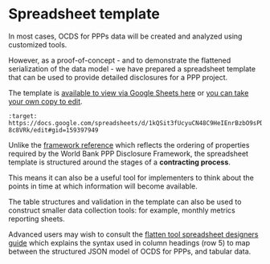 # Spreadsheet template

In most cases, OCDS for PPPs data will be created and analyzed using customized tools. 

However, as a proof-of-concept - and to demonstrate the flattened serialization of the data model - we have prepared a spreadsheet template that can be used to provide detailed disclosures for a PPP project. 

The template is [available to view via Google Sheets here](https://docs.google.com/spreadsheets/d/1kQSit3fUcyuCN48C9HeIEnrBzbO9sPDj2NUS-8c8VRk/edit#gid=159397949) or [you can take your own copy to edit](https://docs.google.com/spreadsheets/d/1kQSit3fUcyuCN48C9HeIEnrBzbO9sPDj2NUS-8c8VRk/copy). 

```{image} _static/images/spreadsheet_template.png
:target: https://docs.google.com/spreadsheets/d/1kQSit3fUcyuCN48C9HeIEnrBzbO9sPDj2NUS-8c8VRk/edit#gid=159397949
```

Unlike the [framework reference](framework.md) which reflects the ordering of properties required by the World Bank PPP Disclosure Framework, the spreadsheet template is structured around the stages of a **contracting process**. 

This means it can also be a useful tool for implementers to think about the points in time at which information will become available. 

The table structures and validation in the template can also be used to construct smaller data collection tools: for example, monthly metrics reporting sheets. 

Advanced users may wish to consult the [flatten tool spreadsheet designers guide](http://flatten-tool.readthedocs.io/en/latest/unflatten/) which explains the syntax used in column headings (row 5) to map between the structured JSON model of OCDS for PPPs, and tabular data. 
